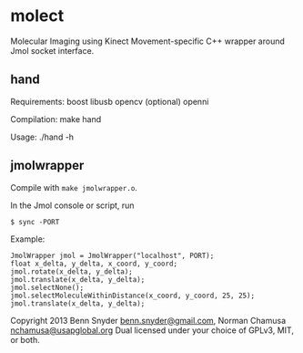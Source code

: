 # molect


Molecular Imaging using Kinect
Movement-specific C++ wrapper around Jmol socket interface.


## hand

Requirements:
	boost
	libusb
	opencv (optional)
	openni

Compilation:
	make hand

Usage:
	./hand -h


## jmolwrapper

Compile with `make jmolwrapper.o`.

In the Jmol console or script, run

    $ sync -PORT
    
Example:

    JmolWrapper jmol = JmolWrapper("localhost", PORT);
    float x_delta, y_delta, x_coord, y_coord;
    jmol.rotate(x_delta, y_delta);
    jmol.translate(x_delta, y_delta);
    jmol.selectNone();
    jmol.selectMoleculeWithinDistance(x_coord, y_coord, 25, 25);
    jmol.translate(x_delta, y_delta);

Copyright 2013 Benn Snyder <benn.snyder@gmail.com>, Norman Chamusa <nchamusa@usapglobal.org>
Dual licensed under your choice of GPLv3, MIT, or both.

